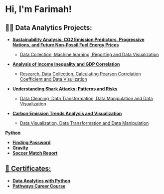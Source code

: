 # <h1>Hi, I'm Farimah!
 
<h2>👩‍💻 Data Analytics Projects:</h2>

- <b><a href="https://github.com/farimaahchz/07-Co2.git">Sustainability Analysis: CO2 Emission Predictors, Progressive Nations, and Future Non-Fossil Fuel Energy Prices</b>
  - Data Collection, Machine learning, Reporting and Data Visualization</b>
- <b><a href="https://github.com/farimaahchz/06_Income_inequality_in_relation_to_GDP.git">Analysis of Income Inequality and GDP Correlation</b>
  - Research, Data Collection, Calculating Pearson Correlation Coefficient
and Data Visulization</b>
- <b><a href="https://github.com/farimaahchz/05-Shark-Attack.git">Understanding Shark Attacks: Patterns and Risks</b>
  - Data Cleaning, Data Transformation, Data Manipulation and Data Visualization</b>

- <b><a href="https://github.com/farimaahchz/04-Global-CO2-Emissions.git">Carbon Emission Trends Analysis and Visualization</b>
  - Data Visualization, Data Transformation and Data Manipulation </b>

<b>Python</b>
- <b><a href="https://github.com/farimaahchz/03-Files.git">Finding Password</b>
- <b><a href="https://github.com/farimaahchz/02-Arguments.git">Gravity</b>
- <b><a href="https://github.com/farimaahchz/01-strings.git">Soccer Match Report</b>

<h2>📄 Certificates:</h2>

- <b><a href="https://drive.google.com/file/d/1aunMsj0W75YmocisFMQzqqFH0UJmHPBm/view?usp=sharing">Data Analytics with Python</b>
- <b><a href="https://drive.google.com/file/d/1MMzKJt8ewobDeyygLjh6-yttoIoZgIMz/view?usp=drive_link">Pathways Career Course</b>
